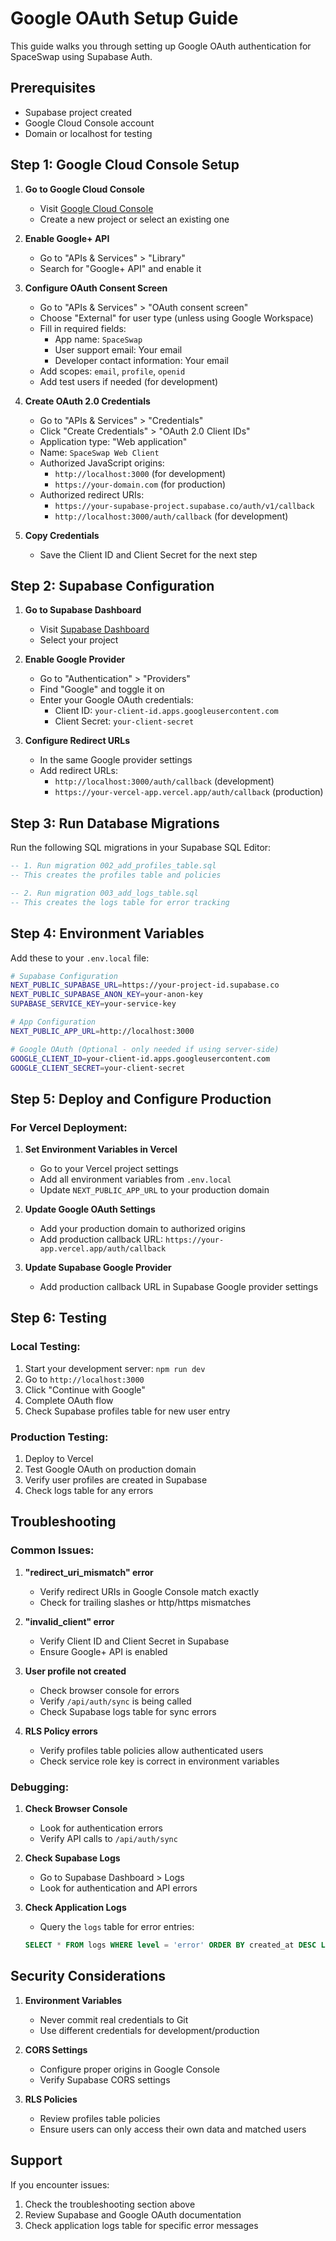 # Google OAuth Setup Guide

This guide walks you through setting up Google OAuth authentication for SpaceSwap using Supabase Auth.

## Prerequisites

- Supabase project created
- Google Cloud Console account
- Domain or localhost for testing

## Step 1: Google Cloud Console Setup

1. **Go to Google Cloud Console**
   - Visit [Google Cloud Console](https://console.cloud.google.com/)
   - Create a new project or select an existing one

2. **Enable Google+ API**
   - Go to "APIs & Services" > "Library"
   - Search for "Google+ API" and enable it

3. **Configure OAuth Consent Screen**
   - Go to "APIs & Services" > "OAuth consent screen"
   - Choose "External" for user type (unless using Google Workspace)
   - Fill in required fields:
     - App name: `SpaceSwap`
     - User support email: Your email
     - Developer contact information: Your email
   - Add scopes: `email`, `profile`, `openid`
   - Add test users if needed (for development)

4. **Create OAuth 2.0 Credentials**
   - Go to "APIs & Services" > "Credentials"
   - Click "Create Credentials" > "OAuth 2.0 Client IDs"
   - Application type: "Web application"
   - Name: `SpaceSwap Web Client`
   - Authorized JavaScript origins:
     - `http://localhost:3000` (for development)
     - `https://your-domain.com` (for production)
   - Authorized redirect URIs:
     - `https://your-supabase-project.supabase.co/auth/v1/callback`
     - `http://localhost:3000/auth/callback` (for development)

5. **Copy Credentials**
   - Save the Client ID and Client Secret for the next step

## Step 2: Supabase Configuration

1. **Go to Supabase Dashboard**
   - Visit [Supabase Dashboard](https://app.supabase.com/)
   - Select your project

2. **Enable Google Provider**
   - Go to "Authentication" > "Providers"
   - Find "Google" and toggle it on
   - Enter your Google OAuth credentials:
     - Client ID: `your-client-id.apps.googleusercontent.com`
     - Client Secret: `your-client-secret`

3. **Configure Redirect URLs**
   - In the same Google provider settings
   - Add redirect URLs:
     - `http://localhost:3000/auth/callback` (development)
     - `https://your-vercel-app.vercel.app/auth/callback` (production)

## Step 3: Run Database Migrations

Run the following SQL migrations in your Supabase SQL Editor:

```sql
-- 1. Run migration 002_add_profiles_table.sql
-- This creates the profiles table and policies

-- 2. Run migration 003_add_logs_table.sql  
-- This creates the logs table for error tracking
```

## Step 4: Environment Variables

Add these to your `.env.local` file:

```bash
# Supabase Configuration
NEXT_PUBLIC_SUPABASE_URL=https://your-project-id.supabase.co
NEXT_PUBLIC_SUPABASE_ANON_KEY=your-anon-key
SUPABASE_SERVICE_KEY=your-service-key

# App Configuration  
NEXT_PUBLIC_APP_URL=http://localhost:3000

# Google OAuth (Optional - only needed if using server-side)
GOOGLE_CLIENT_ID=your-client-id.apps.googleusercontent.com
GOOGLE_CLIENT_SECRET=your-client-secret
```

## Step 5: Deploy and Configure Production

### For Vercel Deployment:

1. **Set Environment Variables in Vercel**
   - Go to your Vercel project settings
   - Add all environment variables from `.env.local`
   - Update `NEXT_PUBLIC_APP_URL` to your production domain

2. **Update Google OAuth Settings**
   - Add your production domain to authorized origins
   - Add production callback URL: `https://your-app.vercel.app/auth/callback`

3. **Update Supabase Google Provider**
   - Add production callback URL in Supabase Google provider settings

## Step 6: Testing

### Local Testing:

1. Start your development server: `npm run dev`
2. Go to `http://localhost:3000`
3. Click "Continue with Google"
4. Complete OAuth flow
5. Check Supabase profiles table for new user entry

### Production Testing:

1. Deploy to Vercel
2. Test Google OAuth on production domain
3. Verify user profiles are created in Supabase
4. Check logs table for any errors

## Troubleshooting

### Common Issues:

1. **"redirect_uri_mismatch" error**
   - Verify redirect URIs in Google Console match exactly
   - Check for trailing slashes or http/https mismatches

2. **"invalid_client" error**
   - Verify Client ID and Client Secret in Supabase
   - Ensure Google+ API is enabled

3. **User profile not created**
   - Check browser console for errors
   - Verify `/api/auth/sync` is being called
   - Check Supabase logs table for sync errors

4. **RLS Policy errors**
   - Verify profiles table policies allow authenticated users
   - Check service role key is correct in environment variables

### Debugging:

1. **Check Browser Console**
   - Look for authentication errors
   - Verify API calls to `/api/auth/sync`

2. **Check Supabase Logs**
   - Go to Supabase Dashboard > Logs
   - Look for authentication and API errors

3. **Check Application Logs**
   - Query the `logs` table for error entries:
   ```sql
   SELECT * FROM logs WHERE level = 'error' ORDER BY created_at DESC LIMIT 10;
   ```

## Security Considerations

1. **Environment Variables**
   - Never commit real credentials to Git
   - Use different credentials for development/production

2. **CORS Settings**
   - Configure proper origins in Google Console
   - Verify Supabase CORS settings

3. **RLS Policies**
   - Review profiles table policies
   - Ensure users can only access their own data and matched users

## Support

If you encounter issues:

1. Check the troubleshooting section above
2. Review Supabase and Google OAuth documentation
3. Check application logs table for specific error messages
